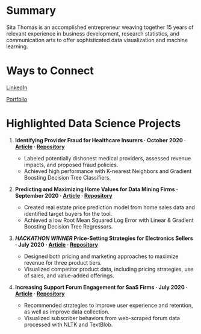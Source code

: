 # Summary
Sita Thomas is an accomplished entrepreneur weaving together 15 years of relevant experience in business development, research statistics, and communication arts to offer sophisticated data visualization and machine learning.

# Ways to Connect
[LinkedIn](https://www.linkedin.com/in/sita-thomas/)

[Portfolio](https://nycdatascience.com/blog/author/sita-thomas/)

# Highlighted Data Science Projects
1. **Identifying Provider Fraud for Healthcare Insurers · October 2020 · [Article](https://nycdatascience.com/blog/student-works/capstone/identifying-provider-fraud-for-healthcare-insurers/) · [Repository](https://github.com/sitathomas/Healthcare_Fraud)**
   - Labeled potentially dishonest medical providers, assessed revenue impacts, and proposed fraud policies.
   - Achieved high performance with K-nearest Neighbors and Gradient Boosting Decision Tree Classifiers.


2. **Predicting and Maximizing Home Values for Data Mining Firms · September 2020 · [Article](https://nycdatascience.com/blog/student-works/machine-learning/predicting-and-maximizing-home-values-for-data-mining-firms/) · [Repository](https://github.com/sitathomas/HousingPricePrediction_ML)**
   - Created real estate price prediction model from home sales data and identified target buyers for the tool.
   - Achieved a low Root Mean Squared Log Error with Linear & Gradient Boosting Decision Tree Regressors.


3. **_HACKATHON WINNER_  Price-Setting Strategies for Electronics Sellers · July 2020 · [Article](https://nycdatascience.com/blog/student-works/price-setting-strategies-for-electronics-sellers/) · [Repository](https://github.com/sitathomas/NYCDSA_Hackathon_720)**
   - Designed both pricing and marketing approaches to maximize revenue for three product tiers.
   - Visualized competitor product data, including pricing strategies, use of sales, and value-added offerings.


4. **Increasing Support Forum Engagement for SaaS Firms · July 2020 · [Article](https://nycdatascience.com/blog/student-works/web-scraping/increasing-support-forum-user-engagement-in-saas-companies/) · [Repository](https://github.com/sitathomas/web_scraping_project)**
   - Recommended strategies to improve user experience and retention, as well as improve data collection.
   - Visualized subscriber behaviors from web-scraped forum data processed with NLTK and TextBlob.

